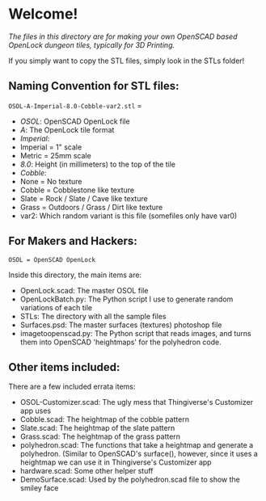 # Welcome!

*The files in this directory are for making your own OpenSCAD based OpenLock dungeon tiles, typically for 3D Printing.*

If you simply want to copy the STL files, simply look in the STLs folder!

## Naming Convention for STL files:
`OSOL-A-Imperial-8.0-Cobble-var2.stl` =
* *OSOL*: OpenSCAD OpenLock file
* *A*: The OpenLock tile format  
* *Imperial*:  
 * Imperial = 1" scale
 * Metric = 25mm scale
* *8.0*: Height (in millimeters) to the top of the tile  
* *Cobble*:  
 * None = No texture
 * Cobble = Cobblestone like texture
 * Slate = Rock / Slate / Cave like texture
 * Grass = Outdoors / Grass / Dirt like texture
* var2: Which random variant is this file (somefiles only have var0)

## For Makers and Hackers:

`OSOL = OpenSCAD OpenLock`

Inside this directory, the main items are:
* OpenLock.scad:  The master OSOL file
* OpenLockBatch.py:  The Python script I use to generate random variations of each tile
* STLs:  The directory with all the sample files
* Surfaces.psd:  The master surfaces (textures) photoshop file
* imagetoopenscad.py:  The Python script that reads images, and turns them into OpenSCAD 'heightmaps' for the polyhedron code.

## Other items included:

There are a few included errata items:
* OSOL-Customizer.scad:  The ugly mess that Thingiverse's Customizer app uses
* Cobble.scad:  The heightmap of the cobble pattern
* Slate.scad:  The heightmap of the slate pattern
* Grass.scad:  The heightmap of the grass pattern
* polyhedron.scad:  The functions that take a heightmap and generate a polyhedron.  (Similar to OpenSCAD's surface(), however, since it uses a heightmap we can use it in Thingiverse's Customizer app
* hardware.scad:  Some other helper stuff
* DemoSurface.scad:  Used by the polyhedron.scad file to show the smiley face

